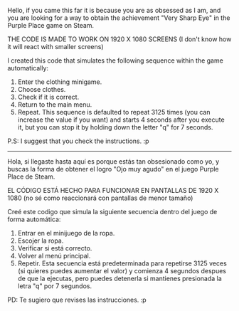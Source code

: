Hello, if you came this far it is because you are as obsessed as I am, and you are looking for a way to obtain the achievement "Very Sharp Eye" in the Purple Place game on Steam.

THE CODE IS MADE TO WORK ON 1920 X 1080 SCREENS (I don't know how it will react with smaller screens)

I created this code that simulates the following sequence within the game automatically:
1. Enter the clothing minigame.
2. Choose clothes.
3. Check if it is correct.
4. Return to the main menu.
5. Repeat.
This sequence is defaulted to repeat 3125 times (you can increase the value if you want) and starts 4 seconds after you execute it, but you can stop it by holding down the letter "q" for 7 seconds.

P.S: I suggest that you check the instructions. :p

---------------------------------------------------------------------------------------------------------------------------------------------------------------------------------------------------------------------------

Hola, si llegaste hasta aquí es porque estás tan obsesionado como yo, y buscas la forma de obtener el logro "Ojo muy agudo" en el juego Purple Place de Steam.

EL CÓDIGO ESTÁ HECHO PARA FUNCIONAR EN PANTALLAS DE 1920 X 1080 (no sé como reaccionará con pantallas de menor tamaño)

Creé este codigo que simula la siguiente secuencia dentro del juego de forma automática:
1. Entrar en el minijuego de la ropa.
2. Escojer la ropa.
3. Verificar si está correcto.
4. Volver al menú principal.
5. Repetir.
Esta secuencia está predeterminada para repetirse 3125 veces (si quieres puedes aumentar el valor) y comienza 4 segundos despues de que la ejecutas, pero puedes detenerla si mantienes presionada la letra "q" por 7 segundos.

PD: Te sugiero que revises las instrucciones. :p
